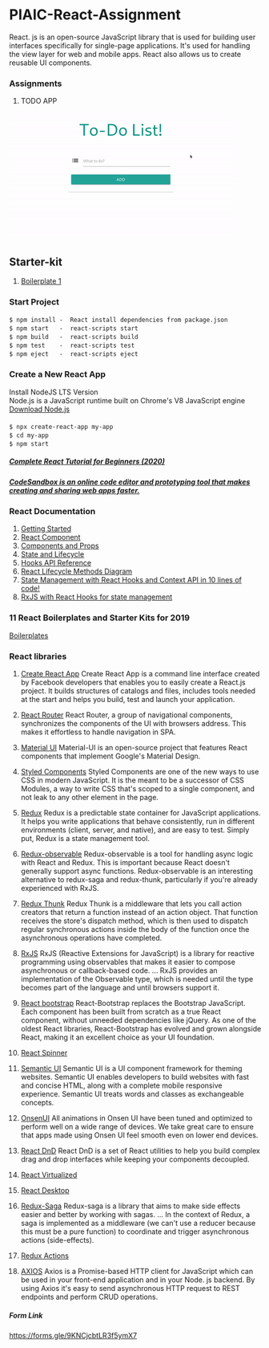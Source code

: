 # PIAIC-React-Assignment
React. js is an open-source JavaScript library that is used for building user interfaces specifically for single-page applications. It's used for handling the view layer for web and mobile apps. React also allows us to create reusable UI components.


### Assignments

1. TODO APP

![To-Do-List](To-Do-List.gif)


## Starter-kit
1. [Boilerplate 1](Starter-kit-1)


### Start Project
```$ npm install -  React install dependencies from package.json``` <br />
```$ npm start   -  react-scripts start```<br />
```$ npm build   -  react-scripts build```<br />
```$ npm test    -  react-scripts test```<br />
```$ npm eject   -  react-scripts eject```<br />

### Create a New React App
Install NodeJS LTS Version<br />
Node.js is a JavaScript runtime built on Chrome's V8 JavaScript engine<br />
[Download Node.js](https://nodejs.org/en/)<br /> <br />
```$ npx create-react-app my-app```<br />
```$ cd my-app```<br />
```$ npm start```<br />


##### [Complete React Tutorial for Beginners (2020)](https://daveceddia.com/react-tutorial/?fbclid=IwAR0NzHXjI38xaf5mhC5ds1_EOPl5CVoquEQ7mXU0fSmS6BxsF3eix8i1OFc)

##### [CodeSandbox is an online code editor and prototyping tool that makes creating and sharing web apps faster.](https://codesandbox.io/s/new)

### React Documentation
1. [Getting Started](https://reactjs.org/docs)
2. [React Component](https://reactjs.org/docs/react-component.html)
2. [Components and Props](https://reactjs.org/docs/components-and-props.html)
2. [State and Lifecycle](https://reactjs.org/docs/state-and-lifecycle.html)
2. [Hooks API Reference](https://reactjs.org/docs/hooks-reference.html)
2. [React Lifecycle Methods Diagram](http://projects.wojtekmaj.pl/react-lifecycle-methods-diagram/)
2. [State Management with React Hooks and Context API in 10 lines of code!](https://medium.com/simply/state-management-with-react-hooks-and-context-api-at-10-lines-of-code-baf6be8302c)
2. [RxJS with React Hooks for state management](https://blog.logrocket.com/rxjs-with-react-hooks-for-state-management/)





### 11 React Boilerplates and Starter Kits for 2019
[Boilerplates](https://blog.bitsrc.io/11-react-application-boilerplates-for-2019-b49a8226ea54)



### React libraries

1. [Create React App](https://reactjs.org/docs/create-a-new-react-app.html)
Create React App is a command line interface created by Facebook developers that enables you to easily create a React.js project. It builds structures of catalogs and files, includes tools needed at the start and helps you build, test and launch your application.

2. [React Router](https://reacttraining.com/react-router/web/guides/quick-start)
React Router, a group of navigational components, synchronizes the components of the UI with browsers address. This makes it effortless to handle navigation in SPA.

3. [Material UI](https://material-ui.com/)
Material-UI is an open-source project that features React components that implement Google's Material Design. 

4. [Styled Components](https://styled-components.com/)
Styled Components are one of the new ways to use CSS in modern JavaScript. It is the meant to be a successor of CSS Modules, a way to write CSS that's scoped to a single component, and not leak to any other element in the page.

5. [Redux](https://redux.js.org/)
Redux is a predictable state container for JavaScript applications. It helps you write applications that behave consistently, run in different environments (client, server, and native), and are easy to test. Simply put, Redux is a state management tool.

6. [Redux-observable](https://redux-observable.js.org/)
Redux-observable is a tool for handling async logic with React and Redux. This is important because React doesn't generally support async functions. Redux-observable is an interesting alternative to redux-saga and redux-thunk, particularly if you're already experienced with RxJS.

7. [Redux Thunk](https://github.com/reduxjs/redux-thunk)
Redux Thunk is a middleware that lets you call action creators that return a function instead of an action object. That function receives the store's dispatch method, which is then used to dispatch regular synchronous actions inside the body of the function once the asynchronous operations have completed.

8. [RxJS](https://rxjs-dev.firebaseapp.com/)
RxJS (Reactive Extensions for JavaScript) is a library for reactive programming using observables that makes it easier to compose asynchronous or callback-based code. ... RxJS provides an implementation of the Observable type, which is needed until the type becomes part of the language and until browsers support it.

9. [React bootstrap](https://react-bootstrap.github.io/)
React-Bootstrap replaces the Bootstrap JavaScript. Each component has been built from scratch as a true React component, without unneeded dependencies like jQuery. As one of the oldest React libraries, React-Bootstrap has evolved and grown alongside React, making it an excellent choice as your UI foundation.

10. [React Spinner](https://www.npmjs.com/package/react-spinners)


11. [Semantic UI](https://react.semantic-ui.com/)
Semantic UI is a UI component framework for theming websites. Semantic UI enables developers to build websites with fast and concise HTML, along with a complete mobile responsive experience. Semantic UI treats words and classes as exchangeable concepts.

12. [OnsenUI](https://onsen.io/)
All animations in Onsen UI have been tuned and optimized to perform well on a wide range of devices. We take great care to ensure that apps made using Onsen UI feel smooth even on lower end devices.

13. [React DnD](https://react-dnd.github.io/react-dnd/about)
React DnD is a set of React utilities to help you build complex drag and drop interfaces while keeping your components decoupled.

14. [React Virtualized](https://github.com/bvaughn/react-virtualized)

15. [React Desktop](https://reactdesktop.js.org/)

16. [Redux-Saga](https://redux-saga.js.org/)
Redux-saga is a library that aims to make side effects easier and better by working with sagas. ... In the context of Redux, a saga is implemented as a middleware (we can't use a reducer because this must be a pure function) to coordinate and trigger asynchronous actions (side-effects).

17. [Redux Actions](https://redux-actions.js.org/)

18. [AXIOS](https://github.com/axios/axios)
Axios is a Promise-based HTTP client for JavaScript which can be used in your front-end application and in your Node. js backend. By using Axios it's easy to send asynchronous HTTP request to REST endpoints and perform CRUD operations.


##### Form Link
https://forms.gle/9KNCjcbtLR3f5ymX7